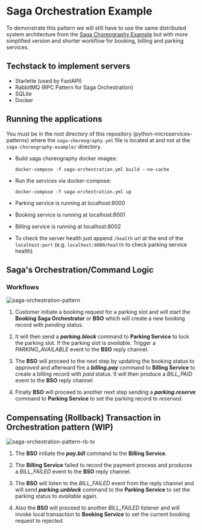 # Saga Orchestration Example

To demonstrate this pattern we will still have to use the same distributed system architecture from the [Saga Choreography Example](https://github.com/roelzkie15/python-microservices-patterns/tree/master/saga-choreography-example) but with more simplified version and shorter workflow for booking, billing and parking services.

## Techstack to implement servers

- Starlette (used by FastAPI)
- RabbitMQ (RPC Pattern for Saga Orchestration)
- SQLite
- Docker


## Running the applications

You must be in the root directory of this repository (python-microservices-patterns) where the `saga-choreography.yml` file is located at and not at the `saga-choreography-example/` directory.

- Build saga choreography docker images:

    ```
    docker-compose -f saga-orchestration.yml build --no-cache
    ```

- Run the services via docker-compose:

    ```
    docker-compose -f saga-orchestration.yml up
    ```

- Parking service is running at localhost:8000
- Booking service is running at localhost:8001
- Billing service is running at localhost:8002
- To check the server health just append `/health` url at the end of the `localhost:port` (e.g. `localhost:8000/health` to check parking service health)


## Saga's Orchestration/Command Logic

### Workflows

![saga-orchestration-pattern](https://github.com/roelzkie15/python-microservices-patterns/blob/master/saga-orchestration-example/resources/saga-orchestration-pattern.png)

1. Customer initiate a booking request for a parking slot and will start the **Booking Saga Orchestrator** or **BSO** which will create a new booking record with _pending_ status.

1. It will then send a _**parking.block**_ command to **Parking Service** to lock the parking slot. If the parking slot is _available_. Trigger a _PARKING_AVAILABLE_ event to the **BSO** reply channel.

1. The **BSO** will proceed to the next step by updating the booking status to _approved_ and afterward fire a _**billing.pay**_ command to **Billing Service** to create a billing record with _paid_ status. It will then produce a _BILL_PAID_ event to the **BSO** reply channel.

1. Finally **BSO** will proceed to another next step sending a _**parking.reserve**_ command to  **Parking Service** to set the parking record to _reserved_.

## Compensating (Rollback) Transaction in Orchestration pattern (WIP)

![saga-orchestration-pattern-rb-tx](https://github.com/roelzkie15/python-microservices-patterns/blob/master/saga-orchestration-example/resources/saga-orchestration-pattern-rb-transaction.png)

1. The **BSO** initiate the _**pay.bill**_ command to the **Billing Service**.

1. The **Billing Service** failed to record the payment process and produces a  _BILL_FAILED_ event to the **BSO** reply channel.

1. The **BSO** will listen to the _BILL_FAILED_ event from the reply channel and will send _**parking.unblock**_ command to the **Parking Service** to set the parking status to _available_ again.

1. Also the **BSO** will proceed to another _BILL_FAILED_ listener and will invoke local transaction to **Booking Service** to set the current booking request to _rejected_.
